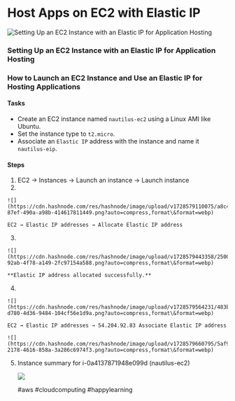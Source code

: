 # Host Apps on EC2 with Elastic IP

![Setting Up an EC2 Instance with an Elastic IP for Application Hosting](https://cdn.hashnode.com/res/hashnode/image/upload/v1728578728820/ff108ed5-8a26-4009-a7c6-dffa993fe17b.png?w=1600\&h=840\&fit=crop\&crop=entropy\&auto=compress,format\&format=webp)

### Setting Up an EC2 Instance with an Elastic IP for Application Hosting

### How to Launch an EC2 Instance and Use an Elastic IP for Hosting Applications

#### Tasks <a href="#heading-tasks" id="heading-tasks"></a>

* Create an EC2 instance named `nautilus-ec2` using a Linux AMI like Ubuntu.
* Set the instance type to `t2.micro`.
* Associate an `Elastic IP` address with the instance and name it `nautilus-eip`.

#### Steps <a href="#heading-steps" id="heading-steps"></a>

1. EC2 → Instances → Launch an instance → Launch instance
2.

    ![](https://cdn.hashnode.com/res/hashnode/image/upload/v1728579110075/a8c4c1f9-87ef-490a-a98b-414617811449.png?auto=compress,format\&format=webp)

    EC2 → Elastic IP addresses → Allocate Elastic IP address
3.

    ![](https://cdn.hashnode.com/res/hashnode/image/upload/v1728579443358/2500fd99-92ab-4f78-a149-2fc97154a588.png?auto=compress,format\&format=webp)

    **Elastic IP address allocated successfully.**
4.

    ![](https://cdn.hashnode.com/res/hashnode/image/upload/v1728579564231/483b6aab-d780-4d36-9484-104cf56e1d9a.png?auto=compress,format\&format=webp)

    EC2 → Elastic IP addresses → 54.204.92.83 Associate Elastic IP address

    ![](https://cdn.hashnode.com/res/hashnode/image/upload/v1728579660795/5af90c6c-2178-4616-858a-3a286c6974f3.png?auto=compress,format\&format=webp)
5.  Instance summary for i-0a4137871948e099d (nautilus-ec2)

    ![](https://cdn.hashnode.com/res/hashnode/image/upload/v1728579766600/dd6efa48-f10f-4bcf-a483-ee666c4f22a2.png?auto=compress,format\&format=webp)

    \#aws #cloudcomputing #happylearning
